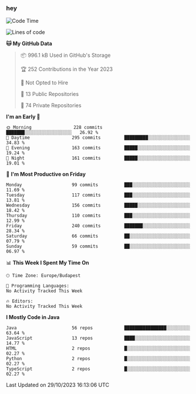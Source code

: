 ### hey

<!--START_SECTION:waka-->
![Code Time](http://img.shields.io/badge/Code%20Time-971%20hrs%2034%20mins-blue)

![Lines of code](https://img.shields.io/badge/From%20Hello%20World%20I%27ve%20Written-985.8%20thousand%20lines%20of%20code-blue)

**🐱 My GitHub Data** 

> 📦 996.1 kB Used in GitHub's Storage 
 > 
> 🏆 252 Contributions in the Year 2023
 > 
> 🚫 Not Opted to Hire
 > 
> 📜 13 Public Repositories 
 > 
> 🔑 74 Private Repositories 
 > 
**I'm an Early 🐤** 

```text
🌞 Morning                228 commits         ███████░░░░░░░░░░░░░░░░░░   26.92 % 
🌆 Daytime                295 commits         █████████░░░░░░░░░░░░░░░░   34.83 % 
🌃 Evening                163 commits         █████░░░░░░░░░░░░░░░░░░░░   19.24 % 
🌙 Night                  161 commits         █████░░░░░░░░░░░░░░░░░░░░   19.01 % 
```
📅 **I'm Most Productive on Friday** 

```text
Monday                   99 commits          ███░░░░░░░░░░░░░░░░░░░░░░   11.69 % 
Tuesday                  117 commits         ███░░░░░░░░░░░░░░░░░░░░░░   13.81 % 
Wednesday                156 commits         █████░░░░░░░░░░░░░░░░░░░░   18.42 % 
Thursday                 110 commits         ███░░░░░░░░░░░░░░░░░░░░░░   12.99 % 
Friday                   240 commits         ███████░░░░░░░░░░░░░░░░░░   28.34 % 
Saturday                 66 commits          ██░░░░░░░░░░░░░░░░░░░░░░░   07.79 % 
Sunday                   59 commits          ██░░░░░░░░░░░░░░░░░░░░░░░   06.97 % 
```


📊 **This Week I Spent My Time On** 

```text
🕑︎ Time Zone: Europe/Budapest

💬 Programming Languages: 
No Activity Tracked This Week

🔥 Editors: 
No Activity Tracked This Week
```

**I Mostly Code in Java** 

```text
Java                     56 repos            ████████████████░░░░░░░░░   63.64 % 
JavaScript               13 repos            ████░░░░░░░░░░░░░░░░░░░░░   14.77 % 
HTML                     2 repos             █░░░░░░░░░░░░░░░░░░░░░░░░   02.27 % 
Python                   2 repos             █░░░░░░░░░░░░░░░░░░░░░░░░   02.27 % 
TypeScript               2 repos             █░░░░░░░░░░░░░░░░░░░░░░░░   02.27 % 
```




 Last Updated on 29/10/2023 16:13:06 UTC
<!--END_SECTION:waka-->
